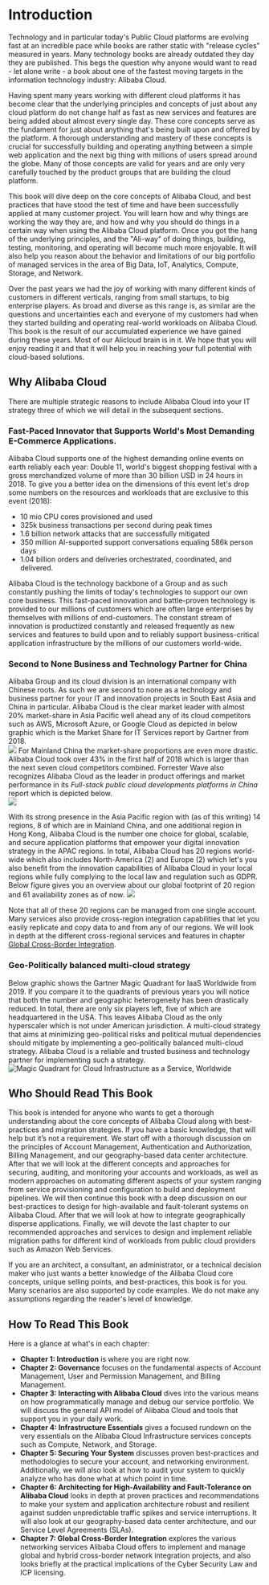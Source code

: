 # Introduction
Technology and in particular today's Public Cloud platforms are evolving fast at an incredible pace while books are rather static with "release cycles" measured in years. Many technology books are already outdated they day they are published. This begs the question why anyone would want to read - let alone write - a book about one of the fastest moving targets in the information technology industry: Alibaba Cloud.

Having spent many years working with different cloud platforms it has become clear that the underlying principles and concepts of just about any cloud platform do not change half as fast as new services and features are being added about almost every single day.
These core concepts serve as the fundament for just about anything that's being built upon and offered by the platform. A thorough understanding and mastery of these concepts is crucial for successfully building and operating anything between a simple web application and the next big thing with millions of users spread around the globe. Many of those concepts are valid for years and are only very carefully touched by the product groups that are building the cloud platform.

This book will dive deep on the core concepts of Alibaba Cloud, and best practices that have stood the test of time and have been successfully applied at many customer project. You will learn how and why things are working the way they are, and how and why you should do things in a certain way when using the Alibaba Cloud platform. Once you got the hang of the underlying principles, and the "Ali-way" of doing things, building, testing, monitoring, and operating will become much more enjoyable. It will also help you reason about the behavior and limitations of our big portfolio of managed services in the area of Big Data, IoT, Analytics, Compute, Storage, and Network.

Over the past years we had the joy of working with many different kinds of customers in different verticals, ranging from small startups, to big enterprise players. As broad and diverse as this range is, as similar are the questions and uncertainties each and everyone of my customers had when they started building and operating real-world workloads on Alibaba Cloud. This book is the result of our accumulated experience we have gained during these years. Most of our Alicloud brain is in it. We hope that you will enjoy reading it and that it will help you in reaching your full potential with cloud-based solutions.

## Why Alibaba Cloud
There are multiple strategic reasons to include Alibaba Cloud into your IT strategy three of which we will detail in the subsequent sections.

### Fast-Paced Innovator that Supports World's Most Demanding E-Commerce Applications.
Alibaba Cloud supports one of the highest demanding online events on earth reliably each year: Double 11, world's biggest shopping festival with a gross merchandized volume of more than 30 billion USD in 24 hours in 2018. To give you a better idea on the dimensions of this event let's drop some numbers on the resources and workloads that are exclusive to this event (2018):
- 10 mio CPU cores provisioned and used
- 325k business transactions per second during peak times
- 1.6 billion network attacks that are successfully mitigated
- 350 million AI-supported support conversations equaling 586k person days
- 1.04 billion orders and deliveries orchestrated, coordinated, and delivered. 

Alibaba Cloud is the technology backbone of a Group and as such constantly pushing the limits of today's technologies to support our own core business. This fast-paced innovation and battle-proven technology is provided to our millions of customers which are often large enterprises by themselves with millions of end-customers. The constant stream of innovation is productized constantly and released frequently as new services and features to build upon and to reliably support business-critical application infrastructure by the millions of our customers world-wide.  

### Second to None Business and Technology Partner for China
Alibaba Group and its cloud division is an international company with Chinese roots. As such we are second to none as a technology and business partner for your IT and innovation projects in South East Asia and China in particular. Alibaba Cloud is the clear market leader with almost 20% market-share in Asia Pacific well ahead any of its cloud competitors such as AWS, Microsoft Azure, or Google Cloud as depicted in below graphic which is the Market Share for IT Services report by Gartner from 2018.  
![](01/market_share.png)
For Mainland China the market-share proportions are even more drastic. Alibaba Cloud took over 43% in the first half of 2018 which is larger than the next seven cloud competitors combined. Forrester Wave also recognizes Alibaba Cloud as the leader in product offerings and market performance in its *Full-stack public cloud developments platforms  in China* report which is depicted below.  
![](01/fw_recognition.png)

With its strong presence in the Asia Pacific region with (as of this writing) 14 regions, 8 of which are in Mainland China, and one additional region in Hong Kong, Alibaba Cloud is the number one choice for global, scalable, and secure application platforms that empower your digital innovation strategy in the APAC regions.
In total, Alibaba Cloud has 20 regions world-wide which also includes North-America (2) and Europe (2) which let's you also benefit from the innovation capabilities of Alibaba Cloud in your local regions while fully complying to the local law and regulation such as GDPR. Below figure gives you an overview about our global footprint of 20 region and 61 availability zones as of now. 
![](01/regions.png)

Note that all of these 20 regions can be managed from one single account. Many services also provide cross-region integration capabilities that let you easily replicate and copy data to and from any of our regions. We will look in depth at the different cross-regional services and features in chapter [Global Cross-Border Integration](#ch-cross-border).

### Geo-Politically balanced multi-cloud strategy
Below graphic shows the Gartner Magic Quadrant for IaaS Worldwide from 2019. If you compare it to the quadrants of previous years you will notice that both the number and geographic heterogeneity has been drastically reduced. In total, there are only six players left, five of which are headquartered in the USA. This leaves Alibaba Cloud as the only hyperscaler which is not under American jurisdiction. A multi-cloud strategy that aims at minimizing geo-political risks and political mutual dependencies should mitigate by implementing a geo-politically balanced multi-cloud strategy. Alibaba Cloud is a reliable and trusted business and technology partner for implementing such a strategy.   
![Magic Quadrant for Cloud Infrastructure as a Service, Worldwide](01/iaas_gartner2019.png)

## Who Should Read This Book
This book is intended for anyone who wants to get a thorough understanding about the core concepts of Alibaba Cloud along with best-practices and migration strategies. If you have a basic knowledge, that will help but it’s not a requirement. We start off with a thorough discussion on the principles of Account Management, Authentication and Authorization, Billing Management, and our geography-based data center architecture. After that we will look at the different concepts and approaches for securing, auditing, and monitoring your accounts and workloads, as well as modern approaches on automating different aspects of your system ranging from service provisioning and configuration to build and deployment pipelines. We will then continue this book with a deep discussion on our best-practices to design for high-available and fault-tolerant systems on Alibaba Cloud. After that we will look at how to integrate geographically disperse applications. Finally, we will devote the last chapter to our recommended approaches and services to design and implement reliable migration paths for different kind of workloads from public cloud providers such as Amazon Web Services.

If you are an architect, a consultant, an administrator, or a technical decision maker who just wants a better knowledge of the Alibaba Cloud core concepts, unique selling points, and best-practices, this book is for you. Many scenarios are also supported by code examples. We do not make any assumptions regarding the reader's level of knowledge.

## How To Read This Book
Here is a glance at what's in each chapter:
- **Chapter 1: Introduction** is where you are right now. 
- **Chapter 2: Governance** focuses on the fundamental aspects of Account Management, User and Permission Management, and Billing Management.
- **Chapter 3: Interacting with Alibaba Cloud** dives into the various means on how programmatically manage and debug our service portfolio. We will discuss the general API model of Alibaba Cloud and tools that support you in your daily work.
- **Chapter 4: Infrastructure Essentials** gives a focused rundown on the very essentials on the Alibaba Cloud Infrastructure services concepts such as Compute, Network, and Storage. 
- **Chapter 5: Securing Your System** discusses proven best-practices and methodologies to secure your account, and networking environment. Additionally, we will also look at how to audit your system to quickly analyze who has done what at which point in time. 
- **Chapter 6: Architecting for High-Availability and Fault-Tolerance on Alibaba Cloud** looks in depth at proven practices and recommendations to make your system and application architecture robust and resilient against sudden unpredictable traffic spikes and service interruptions. It will also look at our geography-based data center architecture, and our Service Level Agreements (SLAs).
- **Chapter 7: Global Cross-Border Integration** explores the various networking services Alibaba Cloud offers to implement and manage global and hybrid cross-border network integration projects, and also looks briefly at the practical implications of the Cyber Security Law and ICP licensing.  
